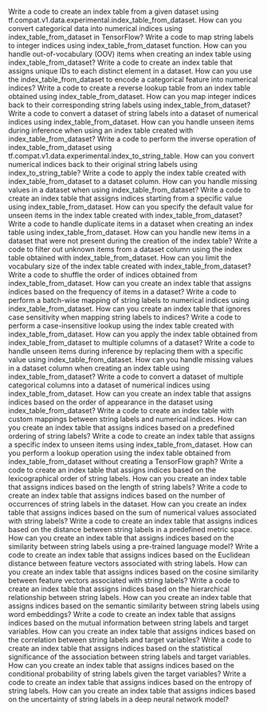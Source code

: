 Write a code to create an index table from a given dataset using tf.compat.v1.data.experimental.index_table_from_dataset.
How can you convert categorical data into numerical indices using index_table_from_dataset in TensorFlow?
Write a code to map string labels to integer indices using index_table_from_dataset function.
How can you handle out-of-vocabulary (OOV) items when creating an index table using index_table_from_dataset?
Write a code to create an index table that assigns unique IDs to each distinct element in a dataset.
How can you use the index_table_from_dataset to encode a categorical feature into numerical indices?
Write a code to create a reverse lookup table from an index table obtained using index_table_from_dataset.
How can you map integer indices back to their corresponding string labels using index_table_from_dataset?
Write a code to convert a dataset of string labels into a dataset of numerical indices using index_table_from_dataset.
How can you handle unseen items during inference when using an index table created with index_table_from_dataset?
Write a code to perform the inverse operation of index_table_from_dataset using tf.compat.v1.data.experimental.index_to_string_table.
How can you convert numerical indices back to their original string labels using index_to_string_table?
Write a code to apply the index table created with index_table_from_dataset to a dataset column.
How can you handle missing values in a dataset when using index_table_from_dataset?
Write a code to create an index table that assigns indices starting from a specific value using index_table_from_dataset.
How can you specify the default value for unseen items in the index table created with index_table_from_dataset?
Write a code to handle duplicate items in a dataset when creating an index table using index_table_from_dataset.
How can you handle new items in a dataset that were not present during the creation of the index table?
Write a code to filter out unknown items from a dataset column using the index table obtained with index_table_from_dataset.
How can you limit the vocabulary size of the index table created with index_table_from_dataset?
Write a code to shuffle the order of indices obtained from index_table_from_dataset.
How can you create an index table that assigns indices based on the frequency of items in a dataset?
Write a code to perform a batch-wise mapping of string labels to numerical indices using index_table_from_dataset.
How can you create an index table that ignores case sensitivity when mapping string labels to indices?
Write a code to perform a case-insensitive lookup using the index table created with index_table_from_dataset.
How can you apply the index table obtained from index_table_from_dataset to multiple columns of a dataset?
Write a code to handle unseen items during inference by replacing them with a specific value using index_table_from_dataset.
How can you handle missing values in a dataset column when creating an index table using index_table_from_dataset?
Write a code to convert a dataset of multiple categorical columns into a dataset of numerical indices using index_table_from_dataset.
How can you create an index table that assigns indices based on the order of appearance in the dataset using index_table_from_dataset?
Write a code to create an index table with custom mappings between string labels and numerical indices.
How can you create an index table that assigns indices based on a predefined ordering of string labels?
Write a code to create an index table that assigns a specific index to unseen items using index_table_from_dataset.
How can you perform a lookup operation using the index table obtained from index_table_from_dataset without creating a TensorFlow graph?
Write a code to create an index table that assigns indices based on the lexicographical order of string labels.
How can you create an index table that assigns indices based on the length of string labels?
Write a code to create an index table that assigns indices based on the number of occurrences of string labels in the dataset.
How can you create an index table that assigns indices based on the sum of numerical values associated with string labels?
Write a code to create an index table that assigns indices based on the distance between string labels in a predefined metric space.
How can you create an index table that assigns indices based on the similarity between string labels using a pre-trained language model?
Write a code to create an index table that assigns indices based on the Euclidean distance between feature vectors associated with string labels.
How can you create an index table that assigns indices based on the cosine similarity between feature vectors associated with string labels?
Write a code to create an index table that assigns indices based on the hierarchical relationship between string labels.
How can you create an index table that assigns indices based on the semantic similarity between string labels using word embeddings?
Write a code to create an index table that assigns indices based on the mutual information between string labels and target variables.
How can you create an index table that assigns indices based on the correlation between string labels and target variables?
Write a code to create an index table that assigns indices based on the statistical significance of the association between string labels and target variables.
How can you create an index table that assigns indices based on the conditional probability of string labels given the target variables?
Write a code to create an index table that assigns indices based on the entropy of string labels.
How can you create an index table that assigns indices based on the uncertainty of string labels in a deep neural network model?